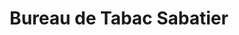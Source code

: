 ---
title: "Bureau de Tabac Sabatier"
url: /le-vigan/bureau-de-tabac-sabatier/
shop: marchand de journaux
---